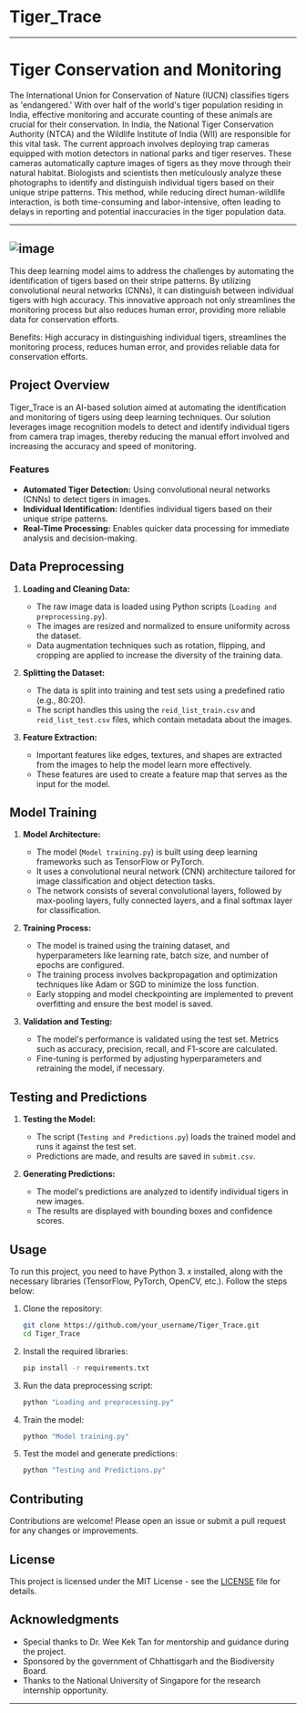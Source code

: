 # Tiger_Trace

---

# Tiger Conservation and Monitoring

The International Union for Conservation of Nature (IUCN) classifies tigers as 'endangered.' With over half of the world's tiger population residing in India, effective monitoring and accurate counting of these animals are crucial for their conservation. In India, the National Tiger Conservation Authority (NTCA) and the Wildlife Institute of India (WII) are responsible for this vital task. The current approach involves deploying trap cameras equipped with motion detectors in national parks and tiger reserves. These cameras automatically capture images of tigers as they move through their natural habitat. Biologists and scientists then meticulously analyze these photographs to identify and distinguish individual tigers based on their unique stripe patterns. This method, while reducing direct human-wildlife interaction, is both time-consuming and labor-intensive, often leading to delays in reporting and potential inaccuracies in the tiger population data.

---
![image](https://github.com/user-attachments/assets/cdaf8bf1-92b8-4c45-8529-4c1e209a729f)
---
This deep learning model aims to address the challenges by automating the identification of tigers based on their stripe patterns. By utilizing convolutional neural networks (CNNs), it can distinguish between individual tigers with high accuracy. This innovative approach not only streamlines the monitoring process but also reduces human error, providing more reliable data for conservation efforts.

Benefits:
High accuracy in distinguishing individual tigers, streamlines the monitoring process, reduces human error, and provides reliable data for conservation efforts.


## Project Overview

Tiger_Trace is an AI-based solution aimed at automating the identification and monitoring of tigers using deep learning techniques. Our solution leverages image recognition models to detect and identify individual tigers from camera trap images, thereby reducing the manual effort involved and increasing the accuracy and speed of monitoring.

### Features
- **Automated Tiger Detection:** Using convolutional neural networks (CNNs) to detect tigers in images.
- **Individual Identification:** Identifies individual tigers based on their unique stripe patterns.
- **Real-Time Processing:** Enables quicker data processing for immediate analysis and decision-making.

## Data Preprocessing

1. **Loading and Cleaning Data:**
   - The raw image data is loaded using Python scripts (`Loading and preprocessing.py`).
   - The images are resized and normalized to ensure uniformity across the dataset.
   - Data augmentation techniques such as rotation, flipping, and cropping are applied to increase the diversity of the training data.
   
2. **Splitting the Dataset:**
   - The data is split into training and test sets using a predefined ratio (e.g., 80:20).
   - The script handles this using the `reid_list_train.csv` and `reid_list_test.csv` files, which contain metadata about the images.

3. **Feature Extraction:**
   - Important features like edges, textures, and shapes are extracted from the images to help the model learn more effectively.
   - These features are used to create a feature map that serves as the input for the model.

## Model Training

1. **Model Architecture:**
   - The model (`Model training.py`) is built using deep learning frameworks such as TensorFlow or PyTorch.
   - It uses a convolutional neural network (CNN) architecture tailored for image classification and object detection tasks.
   - The network consists of several convolutional layers, followed by max-pooling layers, fully connected layers, and a final softmax layer for classification.

2. **Training Process:**
   - The model is trained using the training dataset, and hyperparameters like learning rate, batch size, and number of epochs are configured.
   - The training process involves backpropagation and optimization techniques like Adam or SGD to minimize the loss function.
   - Early stopping and model checkpointing are implemented to prevent overfitting and ensure the best model is saved.

3. **Validation and Testing:**
   - The model's performance is validated using the test set. Metrics such as accuracy, precision, recall, and F1-score are calculated.
   - Fine-tuning is performed by adjusting hyperparameters and retraining the model, if necessary.

## Testing and Predictions

1. **Testing the Model:**
   - The script (`Testing and Predictions.py`) loads the trained model and runs it against the test set.
   - Predictions are made, and results are saved in `submit.csv`.

2. **Generating Predictions:**
   - The model's predictions are analyzed to identify individual tigers in new images.
   - The results are displayed with bounding boxes and confidence scores.

## Usage

To run this project, you need to have Python 3. x installed, along with the necessary libraries (TensorFlow, PyTorch, OpenCV, etc.). Follow the steps below:

1. Clone the repository:
   ```bash
   git clone https://github.com/your_username/Tiger_Trace.git
   cd Tiger_Trace
   ```

2. Install the required libraries:
   ```bash
   pip install -r requirements.txt
   ```

3. Run the data preprocessing script:
   ```bash
   python "Loading and preprocessing.py"
   ```

4. Train the model:
   ```bash
   python "Model training.py"
   ```

5. Test the model and generate predictions:
   ```bash
   python "Testing and Predictions.py"
   ```

## Contributing

Contributions are welcome! Please open an issue or submit a pull request for any changes or improvements.

## License

This project is licensed under the MIT License - see the [LICENSE](LICENSE) file for details.

## Acknowledgments

- Special thanks to Dr. Wee Kek Tan for mentorship and guidance during the project.
- Sponsored by the government of Chhattisgarh and the Biodiversity Board.
- Thanks to the National University of Singapore for the research internship opportunity.

---





